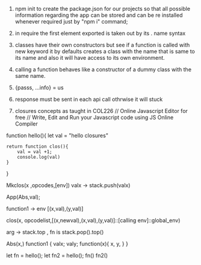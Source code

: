 1. npm init to create the package.json for our projects so that all possible information regarding the app can be stored and can be re installed whenever required just by "npm i" command;

2. in require the first element exported is taken out by its . name syntax

3. classes have their own constructors but see if a function is called with new keyword it by defaults creates a class with the name that is same to its name and also it will have access to its own environment.

4. calling a function behaves like a constructor of a dummy class with the same name.

5. {passs, ...info} = us

6. response must be sent in each api call othrwise it will stuck

7. closures concepts as taught in COL226
   // Online Javascript Editor for free
   // Write, Edit and Run your Javascript code using JS Online Compiler

function hello(){
let val = "hello closures"

    return function clos(){
        val = val +1;
        console.log(val)
    }

}

Mkclos(x ,opcodes,[env])
valx -> stack.push(valx)

App(Abs,val);

function1 -> env [(x,val),(y,val)]

clos(x, opcodelist,[(x,newval),(x,val),(y,val)]::[calling env]::global_env)

arg -> stack.top , fn is stack.pop().top()

Abs(x,)
function1 {
valx;
valy;
function(x){
x,
y,
}
}

let fn = hello();
let fn2 = hello();
fn()
fn2()
